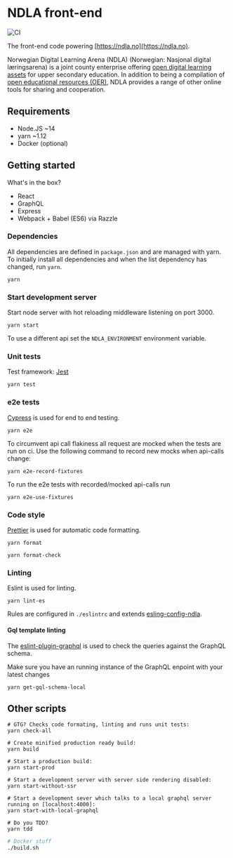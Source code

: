 # NDLA front-end

![CI](https://github.com/NDLANO/ndla-frontend/workflows/CI/badge.svg)

The front-end code powering [https://ndla.no](https://ndla.no).

Norwegian Digital Learning Arena (NDLA) (Norwegian: Nasjonal digital læringsarena) is a joint county enterprise offering [open digital learning assets](https://en.wikipedia.org/wiki/Digital_learning_assets) for upper secondary education. In addition to being a compilation of [open educational resources (OER)](https://en.wikipedia.org/wiki/Open_educational_resources), NDLA provides a range of other online tools for sharing and cooperation.

## Requirements

- Node.JS ~14
- yarn ~1.12
- Docker (optional)

## Getting started

What's in the box?

- React
- GraphQL
- Express
- Webpack + Babel (ES6) via Razzle

### Dependencies

All dependencies are defined in `package.json` and are managed with yarn. To
initially install all dependencies and when the list dependency has changed,
run `yarn`.

```yarn
yarn
```

### Start development server

Start node server with hot reloading middleware listening on port 3000.

```yarn
yarn start
```

To use a different api set the `NDLA_ENVIRONMENT` environment variable.

### Unit tests

Test framework: [Jest](https://github.com/facebook/jest)

```yarn
yarn test
```

### e2e tests

[Cypress](https://www.cypress.io/) is used for end to end testing.

```yarn
yarn e2e
```

To circumvent api call flakiness all request are mocked when the tests are run on ci. Use the following command to record new mocks when api-calls change:

```yarn
yarn e2e-record-fixtures
```

To run the e2e tests with recorded/mocked api-calls run

```yarn
yarn e2e-use-fixtures
```

### Code style

[Prettier](https://prettier.io/) is used for automatic code formatting.

```yarn
yarn format
```

```yarn
yarn format-check
```

### Linting

Eslint is used for linting.

```yarn
yarn lint-es
```

Rules are configured in `./eslintrc` and extends [esling-config-ndla](https://github.com/NDLANO/frontend-packages/tree/master/packages/eslint-config-ndla).

#### Gql template linting

The [eslint-plugin-graphql](https://github.com/apollographql/eslint-plugin-graphql) is used to check the queries against the GraphQL schema.

Make sure you have an running instance of the GraphQL enpoint with your latest changes

```yarn
yarn get-gql-schema-local
```

## Other scripts

```yarn
# GTG? Checks code formating, linting and runs unit tests:
yarn check-all
```

```yarn
# Create minified production ready build:
yarn build
```

```yarn
# Start a production build:
yarn start-prod
```

```yarn
# Start a development server with server side rendering disabled:
yarn start-without-ssr
```

```yarn
# Start a development sever which talks to a local graphql server running on [localhost:4000]:
yarn start-with-local-graphql
```

```yarn
# Do you TDD?
yarn tdd
```

```bash
# Docker stuff
./build.sh
```
